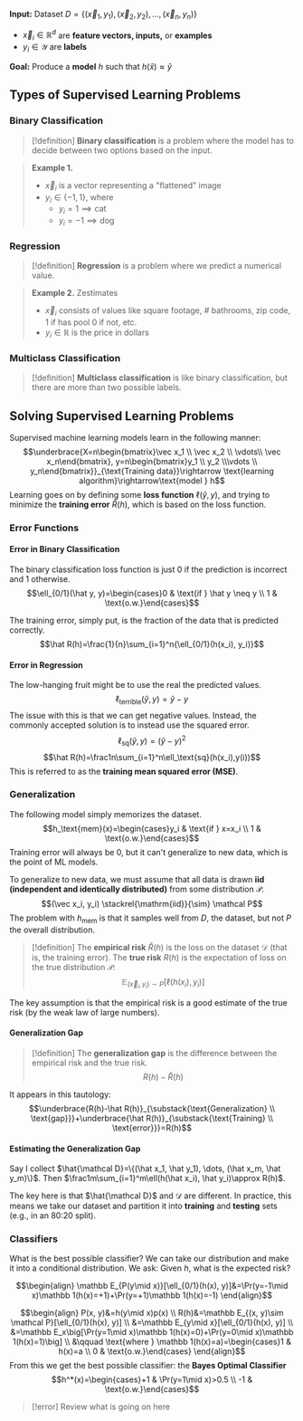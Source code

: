 **Input:** Dataset $D=\{(\vec x_1, y_1), (\vec x_2, y_2), \dots, (\vec x_n, y_n)\}$
- $\vec x_i\in \mathbb R^d$ are **feature vectors, inputs,** or **examples**
- $y_i \in \mathcal Y$ are **labels**

**Goal:** Produce a **model** $h$ such that $h(\hat x)\approx \hat y$
## Types of Supervised Learning Problems

### Binary Classification

>[!definition]
>**Binary classification** is a problem where the model has to decide between two options based on the input.

>**Example 1.** 
>- $\vec x_i$ is a vector representing a "flattened" image
>- $y_i\in \{-1, 1\}$, where 
>	- $y_i = 1 \implies \text{cat}$
>	- $y_i=-1 \implies \text{dog}$

### Regression

>[!definition]
>**Regression** is a problem where we predict a numerical value.

>**Example 2.** Zestimates
>- $\vec x_i$ consists of values like square footage, # bathrooms, zip code, 1 if has pool 0 if not, etc.
>- $y_i\in \mathbb R$ is the price in dollars

### Multiclass Classification

>[!definition]
>**Multiclass classification** is like binary classification, but there are more than two possible labels.

## Solving Supervised Learning Problems

Supervised machine learning models learn in the following manner:
$$\underbrace{X=n\begin{bmatrix}\vec x_1 \\ \vec x_2 \\ \vdots\\ \vec x_n\end{bmatrix}, y=n\begin{bmatrix}y_1 \\ y_2 \\\vdots \\ y_n\end{bmatrix}}_{\text{Training data}}\rightarrow \text{learning algorithm}\rightarrow\text{model } h$$
Learning goes on by defining some **loss function** $\ell(\hat y, y)$, and trying to minimize the **training error** $\hat R(h)$, which is based on the loss function.

### Error Functions
#### Error in Binary Classification

The binary classification loss function is just 0 if the prediction is incorrect and 1 otherwise.
$$\ell_{0/1}(\hat y, y)=\begin{cases}0 & \text{if } \hat y \neq y \\ 1 & \text{o.w.}\end{cases}$$

The training error, simply put, is the fraction of the data that is predicted correctly.
$$\hat R(h)=\frac{1}{n}\sum_{i=1}^n{\ell_{0/1}(h(x_i), y_i)}$$
#### Error in Regression

The low-hanging fruit might be to use the real the predicted values.
$$\ell_\text{terrible}(\hat y, y)=\hat y-y$$
The issue with this is that we can get negative values. Instead, the commonly accepted solution is to instead use the squared error.
$$\ell_\text{sq}(\hat y, y)=(\hat y-y)^2$$
$$\hat R(h)=\frac1n\sum_{i=1}^n\ell_\text{sq}(h(x_i),y(i))$$
This is referred to as the **training mean squared error (MSE)**.

### Generalization

The following model simply memorizes the dataset.
$$h_\text{mem}(x)=\begin{cases}y_i & \text{if } x=x_i \\ 1 & \text{o.w.}\end{cases}$$
Training error will always be 0, but it can't generalize to new data, which is the point of ML models.

To generalize to new data, we must assume that all data is drawn **iid (independent and identically distributed)** from some distribution $\mathcal P$. 
$$(\vec x_i, y_i) \stackrel{\mathrm{iid}}{\sim} \mathcal P$$
The problem with $h_\text{mem}$ is that it samples well from $D$, the dataset, but not $P$ the overall distribution.

>[!definition]
>The **empirical risk** $\hat R(h)$ is the loss on the dataset $\mathcal D$ (that is, the training error). The **true risk** $R(h)$ is the expectation of loss on the true distribution $\mathcal P$:
>$$\mathbb E_{(\vec x_i, y_i)\sim P}[\ell(h(x_i), y_i)]$$

The key assumption is that the empirical risk is a good estimate of the true risk (by the weak law of large numbers).

#### Generalization Gap

>[!definition]
>The **generalization gap** is the difference between the empirical risk and the true risk.
>$$R(h)-\hat R(h)$$

It appears in this tautology:
$$\underbrace{R(h)-\hat R(h)}_{\substack{\text{Generalization} \\ \text{gap}}}+\underbrace{\hat R(h)}_{\substack{\text{Training} \\ \text{error}}}=R(h)$$

#### Estimating the Generalization Gap

Say I collect $\hat{\mathcal D}=\{(\hat x_1, \hat y_1), \dots, (\hat x_m, \hat y_m)\}$. Then $\frac1m\sum_{i=1}^m\ell(h(\hat x_i), \hat y_i)\approx R(h)$.

The key here is that $\hat{\mathcal D}$ and $\mathcal D$ are different. In practice, this means we take our dataset and partition it into **training** and **testing** sets (e.g., in an 80:20 split).

### Classifiers

What is the best possible classifier? We can take our distribution and make it into a conditional distribution. We ask: Given $h$, what is the expected risk?

$$\begin{align}
\mathbb E_{P(y\mid x)}[\ell_{0/1}(h(x), y)]&=\Pr(y=-1\mid x)\mathbb 1(h(x)=+1)+\Pr(y=+1)\mathbb 1(h(x)=-1)
\end{align}$$

$$\begin{align}
P(x, y)&=h(y\mid x)p(x) \\
R(h)&=\mathbb E_{(x, y)\sim \mathcal P}[\ell_{0/1}(h(x), y)] \\
&=\mathbb E_{y\mid x}[\ell_{0/1}(h(x), y)] \\
&=\mathbb E_x\big[\Pr(y=1\mid x)\mathbb 1(h(x)=0)+\Pr(y=0\mid x)\mathbb 1(h(x)=1)\big] \\
&\qquad \text{where } \mathbb 1(h(x)=a)=\begin{cases}1 & h(x)=a \\ 0 & \text{o.w.}\end{cases}
\end{align}$$
From this we get the best possible classifier: the **Bayes Optimal Classifier**
$$h^*(x)=\begin{cases}+1 & \Pr(y=1\mid x)>0.5 \\ -1 & \text{o.w.}\end{cases}$$

>[!error]
>Review what is going on here

